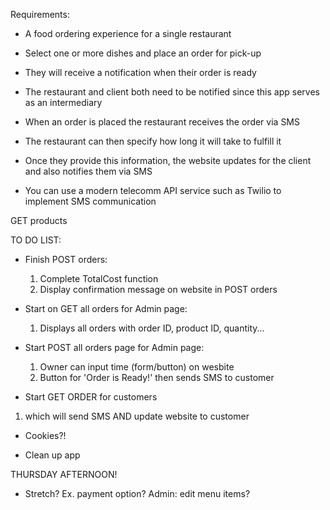 Requirements:
- A food ordering experience for a single restaurant
- Select one or more dishes and place an order for pick-up
- They will receive a notification when their order is ready
- The restaurant and client both need to be notified since this app serves as an intermediary
- When an order is placed the restaurant receives the order via SMS 


- The restaurant can then specify how long it will take to fulfill it 
- Once they provide this information, the website updates for the client and also notifies them via SMS
- You can use a modern telecomm API service such as Twilio to implement SMS communication 

GET products

TO DO LIST:

  - Finish POST orders:
    1) Complete TotalCost function
    2) Display confirmation message on website in POST orders

  - Start on GET all orders for Admin page:
    1) Displays all orders with order ID, product ID, quantity...

  - Start POST all orders page for Admin page: 
    1) Owner can input time (form/button) on wesbite 
    2) Button for 'Order is Ready!' then sends SMS to customer

  - Start GET ORDER for customers 
  1) which will send SMS AND update website to customer

  - Cookies?!

  - Clean up app 

  THURSDAY AFTERNOON!
  
  - Stretch? Ex. payment option? Admin: edit menu items?

